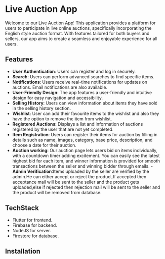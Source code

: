 # Live Auction App

Welcome to our Live Auction App! This application provides a platform for users to participate in live online auctions, specifically incorporating the English style auction format. With features tailored for both buyers and sellers, our app aims to create a seamless and enjoyable experience for all users.

## Features
- **User Authentication**: Users can register and log in securely.
- **Search**: Users can perform advanced searches to find specific items.
- **Notifications**: Users receive real-time notifications for updates on auctions. Email notifications are also available.
- **User-Friendly Design**: The app features a user-friendly and intuitive design for easy navigation and accessibility.
- **Selling History**: Users can view information about items they have sold in the selling history section.
- **Wishlist**: User can add their favourite items to the wishlist and also they have the option to remove the item from wishlist.
- **Registered Auctions**: Displays a list and information of auctions registered by the user that are not yet completed.
- **Item Registration**: Users can register their items for auction by filling in details such as name, images, category, base price, description, and choose a date for their auction.
- **Auction working**: Our auction page lets users bid on items individually, with a countdown timer adding excitement. You can easily see the latest highest bid for each item, and winner information is 
    provided for smooth transactions between the seller and winning bidder through emails.
-**Admin Verification**:Items uploaded by the seller are verified by the admin.He can either accept or reject the product.If accepted then acceptance mail will be sent to the seller and the product gets uploaded,else if rejected then rejection mail will be sent to the seller and the product will be removed from database.
  
 
## TechStack
- Flutter for frontend.
- Firebase for backend.
- NodeJS for server.
- Firestore for database.

## Installation

